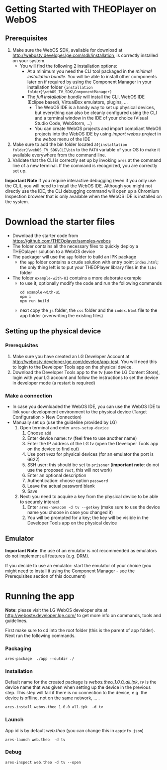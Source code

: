 # Getting Started with THEOPlayer on WebOS

## Prerequisites

1. Make sure the WebOS SDK, available for download at <http://webostv.developer.lge.com/sdk/installation>, is correctly installed on your system.
   - You will find the following 2 installation options:
      - At a minimum you need the CLI tool packaged in the *minimal installation bundle*. You will be able to install other components later on if required by using the Component Manager in your installation folder ```{installation folder}\webOS_TV_SDK\ComponentManager)```
      - The *full installation bundle* will install the CLI, WebOS IDE (Eclipse based), VirtualBox emulators, plugins, ...
        - The WebOS IDE is a handy way to set up physical devices, but everything can also be cleanly configured using the CLI and a terminal window in the IDE of your choice (Visual Studio Code, WebStorm, ...)
        - You can create WebOS projects and import compliant WebOS projects into the WebOS IDE by using *import webos project* in the *webos* menu of the IDE
2. Make sure to add the bin folder located at```{installation folder}\webOS_TV_SDK\CLI\bin``` to the ```PATH``` variable of your OS to make it available everywhere from the command line.
3. Validate that the CLI is correctly set up by invoking ```ares``` at the command line of a new terminal. If the command is recognized, you are correctly set up.

__Important Note__  If you require interactive debugging (even if you only use the CLI), you will need to install the WebOS IDE. Although you might not directly use the IDE, the CLI debugging command will open up a Chromium Inspection browser that is only available when the WebOS IDE is installed on the system.

# Download the starter files

- Download the starter code from https://github.com/THEOplayer/samples-webos
- The folder contains all the necessary files to quickly deploy a THEOplayer solution to a WebOS device
- The packager will use the ```app``` folder to build an IPK package
    - the ```app``` folder contains a crude solution with entry point ```index.html```; the only thing left is to put your THEOPlayer library files in the ```libs``` folder
- The folder ```example-with-UI``` contains a more elaborate example
    -   to use it, optionally modify the code and run the following commands
        ```
        cd example-with-ui
        npm i
        npm run build  
        ```
    -   next copy the ```js``` folder, the ```css``` folder and the ```index.html``` file to the app folder (overwriting the existing files)
  
## Setting up the physical device

### Prerequisites

1. Make sure you have created an LG Developer Account at <http://webostv.developer.lge.com/develop/app-test>. You will need this to login to the Developer Tools app on the physical device.
2. Download the Developer Tools app to the tv (use the LG Content Store), login with your LG account and follow the instructions to set the device in developer mode (a restart is required)

### Make a connection

- In case you downloaded the WebOS IDE, you can use the WebOS IDE to link your development environment to the physical device (Target Configuration > New Connection)
- Manually set up (use the guideline provided by LG)
   1. Open terminal and enter ```ares-setup-device```
      1. Choose ```add```
      2. Enter device name: tv (feel free to use another name)
      3. Enter the IP address of the LG tv (open the Developer Tools app on the device to find out)
      4. Use port ```9922``` for physical devices (for an emulator the port is 6622)
      5. SSH user: this should be set to ```prisoner``` (__important note__: do not use the proposed ```root```, this will not work)
      6. Enter an optional description
      7. Authentication: choose option ```password```
      8. Leave the actual password blank
      9. Save
   2. Next: you need to acquire a key from the physical device to be able to securely interact
      1. Enter ```ares-novacom -d tv --getkey``` (make sure to use the device name you choose in case you changed it)
      2. You will be prompted for a key; the key will be visible in the Developer Tools app on the physical device
      
## Emulator

__Important Note__: the use of an emulator is not recommended as emulators do not implement all features (e.g. DRM).

If you decide to use an emulator: start the emulator of your choice (you might need to install it using the Component Manager - see the Prerequisites section of this document)      

# Running the app
__Note__: please visit the LG WebOS developer site at http://webostv.developer.lge.com/ to get more info on commands, tools and guidelines.

First make sure to cd into the root folder (this is the parent of app folder). Next run the following commands.

### Packaging

```
ares-package  ./app --outdir ./
```

### Installation

Default name for the created package is *webos.theo_1.0.0_all.ipk*, *tv* is the device name that was given when setting up the device in the previous step.
This step will fail if there is no connection to the device, e.g. the device is offline, not on the same network, ... .
```
ares-install webos.theo_1.0.0_all.ipk  -d tv
```

### Launch

App id is by default *web.theo* (you can change this in ```appinfo.json```)
```
ares-launch web.theo  -d tv
```

### Debug

```
ares-inspect web.theo -d tv --open
```
